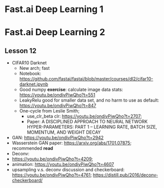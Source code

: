 # Fast.ai Deep Learning 1

# Fast.ai Deep Learning 2
## Lesson 12
- CIFAR10 Darknet 
  - New arch; fast
  - Notebook: https://github.com/fastai/fastai/blob/master/courses/dl2/cifar10-darknet.ipynb
  - Good numpy **exercise**: calculate image data stats: https://youtu.be/ondivPiwQho?t=551
  - LeakyRelu good for smaller data set, and no harm to use as default: https://youtu.be/ondivPiwQho?t=847
  - One-cycle from Leslie Smith; 
    - use_clr_beta clr: https://youtu.be/ondivPiwQho?t=2707; 
    - Paper: A DISCIPLINED APPROACH TO NEURAL NETWORK HYPER-PARAMETERS: PART 1 – LEARNING RATE, BATCH SIZE, MOMENTUM, AND WEIGHT DECAY
- GAN: https://youtu.be/ondivPiwQho?t=2942
 - Wasserstein GAN paper: https://arxiv.org/abs/1701.07875; recommended **read**
 - Deconv: 
  - https://youtu.be/ondivPiwQho?t=4209; 
  - animation: https://youtu.be/ondivPiwQho?t=4607
  - upsampling v.s. deconv discussion and checkerboard: https://youtu.be/ondivPiwQho?t=4761; https://distill.pub/2016/deconv-checkerboard/
 
